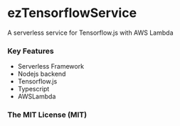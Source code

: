 # ezTensorflowService
A serverless service for Tensorflow.js with AWS Lambda

### Key Features

* Serverless Framework
* Nodejs backend
* Tensorflow.js
* Typescript
* AWSLambda

### The MIT License (MIT)

